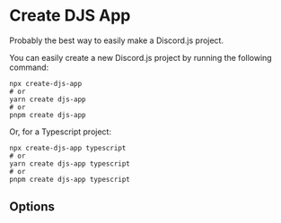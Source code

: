 # Create DJS App

Probably the best way to easily make a Discord.js project.

You can easily create a new Discord.js project by running the following command:

```
npx create-djs-app
# or
yarn create djs-app
# or
pnpm create djs-app
```

Or, for a Typescript project:

```
npx create-djs-app typescript
# or
yarn create djs-app typescript
# or
pnpm create djs-app typescript
```

## Options

